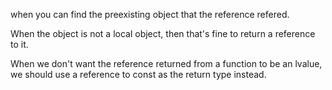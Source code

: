 when you can find the preexisting object that the reference refered.



When the object is not a local object, then that's fine to return a reference to it.

When we don't want the reference returned from a function to be an lvalue, we should use a reference to const as the return type instead.

